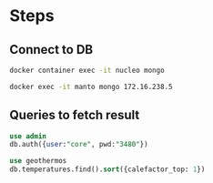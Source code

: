 # Steps

## Connect to DB

```bash
docker container exec -it nucleo mongo

docker exec -it manto mongo 172.16.238.5
```

## Queries to fetch result

```sql
use admin
db.auth({user:"core", pwd:"3480"})

use geothermos
db.temperatures.find().sort({calefactor_top: 1})
```
